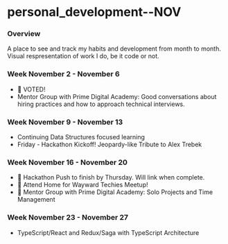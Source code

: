 # personal_development--NOV

### Overview

A place to see and track my habits and development from month to month. Visual respresentation of work I do, be it code or not.

### Week November 2 - November 6

- 🎉 VOTED! 
- Mentor Group with Prime Digital Academy: Good conversations about hiring practices and how to approach technical interviews.

### Week November 9 - November 13

- Continuing Data Structures focused learning
- Friday - Hackathon Kickoff! Jeopardy-like Tribute to Alex Trebek

### Week November 16 - November 20
- 🎉 Hackathon Push to finish by Thursday. Will link when complete.
- 🎉 Attend Home for Wayward Techies Meetup!
- 🎉 Mentor Group with Prime Digital Academy: Solo Projects and Time Management

### Week November 23 - November 27
- TypeScript/React and Redux/Saga with TypeScript Architecture
